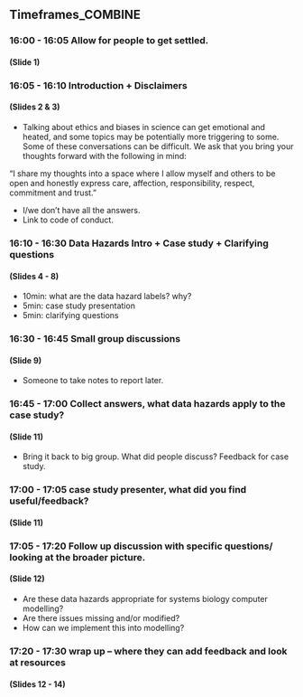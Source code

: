 ## Timeframes_COMBINE
### 16:00 - 16:05 Allow for people to get settled.
#### (Slide 1)

### 16:05 - 16:10 Introduction + Disclaimers
#### (Slides 2 & 3)

 - Talking about ethics and biases in science can get emotional and heated, and some topics may be potentially more triggering to some. Some of these conversations can be difficult. We ask that you bring your thoughts forward with the following in mind:

“I share my thoughts into a space where I allow myself and others to be open and honestly express care, affection, responsibility, respect, commitment and trust.”

 - I/we don’t have all the answers.
 - Link to code of conduct.

### 16:10 - 16:30 Data Hazards Intro + Case study + Clarifying questions
#### (Slides 4 - 8)
 - 10min: what are the data hazard labels? why?
 - 5min: case study presentation
 - 5min: clarifying questions

### 16:30 - 16:45 Small group discussions
#### (Slide 9)
 - Someone to take notes to report later.
 
### 16:45 - 17:00 Collect answers, what data hazards apply to the case study?
#### (Slide 11)
 - Bring it back to big group. What did people discuss? Feedback for case study.

### 17:00 - 17:05 case study presenter, what did you find useful/feedback?
#### (Slide 11)

### 17:05 - 17:20 Follow up discussion with specific questions/ looking at the broader picture.
#### (Slide 12)
 - Are these data hazards appropriate for systems biology computer modelling? 
 - Are there issues missing and/or modified?
 - How can we implement this into modelling? 
### 17:20 - 17:30 wrap up – where they can add feedback and look at resources
#### (Slides 12 - 14)


